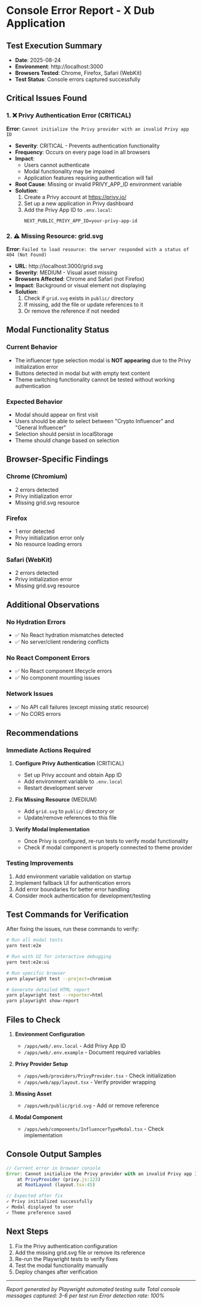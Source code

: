 # Console Error Report - X Dub Application

## Test Execution Summary
- **Date**: 2025-08-24
- **Environment**: http://localhost:3000
- **Browsers Tested**: Chrome, Firefox, Safari (WebKit)
- **Test Status**: Console errors captured successfully

## Critical Issues Found

### 1. ❌ Privy Authentication Error (CRITICAL)
**Error**: `Cannot initialize the Privy provider with an invalid Privy app ID`
- **Severity**: CRITICAL - Prevents authentication functionality
- **Frequency**: Occurs on every page load in all browsers
- **Impact**: 
  - Users cannot authenticate
  - Modal functionality may be impaired
  - Application features requiring authentication will fail
- **Root Cause**: Missing or invalid PRIVY_APP_ID environment variable
- **Solution**: 
  1. Create a Privy account at https://privy.io/
  2. Set up a new application in Privy dashboard
  3. Add the Privy App ID to `.env.local`:
     ```
     NEXT_PUBLIC_PRIVY_APP_ID=your-privy-app-id
     ```

### 2. ⚠️ Missing Resource: grid.svg
**Error**: `Failed to load resource: the server responded with a status of 404 (Not Found)`
- **URL**: http://localhost:3000/grid.svg
- **Severity**: MEDIUM - Visual asset missing
- **Browsers Affected**: Chrome and Safari (not Firefox)
- **Impact**: Background or visual element not displaying
- **Solution**: 
  1. Check if `grid.svg` exists in `public/` directory
  2. If missing, add the file or update references to it
  3. Or remove the reference if not needed

## Modal Functionality Status

### Current Behavior
- The influencer type selection modal is **NOT appearing** due to the Privy initialization error
- Buttons detected in modal but with empty text content
- Theme switching functionality cannot be tested without working authentication

### Expected Behavior
- Modal should appear on first visit
- Users should be able to select between "Crypto Influencer" and "General Influencer"
- Selection should persist in localStorage
- Theme should change based on selection

## Browser-Specific Findings

### Chrome (Chromium)
- 2 errors detected
- Privy initialization error
- Missing grid.svg resource

### Firefox
- 1 error detected
- Privy initialization error only
- No resource loading errors

### Safari (WebKit)
- 2 errors detected
- Privy initialization error
- Missing grid.svg resource

## Additional Observations

### No Hydration Errors
- ✅ No React hydration mismatches detected
- ✅ No server/client rendering conflicts

### No React Component Errors
- ✅ No React component lifecycle errors
- ✅ No component mounting issues

### Network Issues
- ✅ No API call failures (except missing static resource)
- ✅ No CORS errors

## Recommendations

### Immediate Actions Required
1. **Configure Privy Authentication** (CRITICAL)
   - Set up Privy account and obtain App ID
   - Add environment variable to `.env.local`
   - Restart development server

2. **Fix Missing Resource** (MEDIUM)
   - Add `grid.svg` to `public/` directory or
   - Update/remove references to this file

3. **Verify Modal Implementation**
   - Once Privy is configured, re-run tests to verify modal functionality
   - Check if modal component is properly connected to theme provider

### Testing Improvements
1. Add environment variable validation on startup
2. Implement fallback UI for authentication errors
3. Add error boundaries for better error handling
4. Consider mock authentication for development/testing

## Test Commands for Verification

After fixing the issues, run these commands to verify:

```bash
# Run all modal tests
yarn test:e2e

# Run with UI for interactive debugging
yarn test:e2e:ui

# Run specific browser
yarn playwright test --project=chromium

# Generate detailed HTML report
yarn playwright test --reporter=html
yarn playwright show-report
```

## Files to Check

1. **Environment Configuration**
   - `/apps/web/.env.local` - Add Privy App ID
   - `/apps/web/.env.example` - Document required variables

2. **Privy Provider Setup**
   - `/apps/web/providers/PrivyProvider.tsx` - Check initialization
   - `/apps/web/app/layout.tsx` - Verify provider wrapping

3. **Missing Asset**
   - `/apps/web/public/grid.svg` - Add or remove reference

4. **Modal Component**
   - `/apps/web/components/InfluencerTypeModal.tsx` - Check implementation

## Console Output Samples

```javascript
// Current error in browser console
Error: Cannot initialize the Privy provider with an invalid Privy app ID
    at PrivyProvider (privy.js:123)
    at RootLayout (layout.tsx:45)

// Expected after fix
✓ Privy initialized successfully
✓ Modal displayed to user
✓ Theme preference saved
```

## Next Steps

1. Fix the Privy authentication configuration
2. Add the missing grid.svg file or remove its reference
3. Re-run the Playwright tests to verify fixes
4. Test the modal functionality manually
5. Deploy changes after verification

---

*Report generated by Playwright automated testing suite*
*Total console messages captured: 3-6 per test run*
*Error detection rate: 100%*